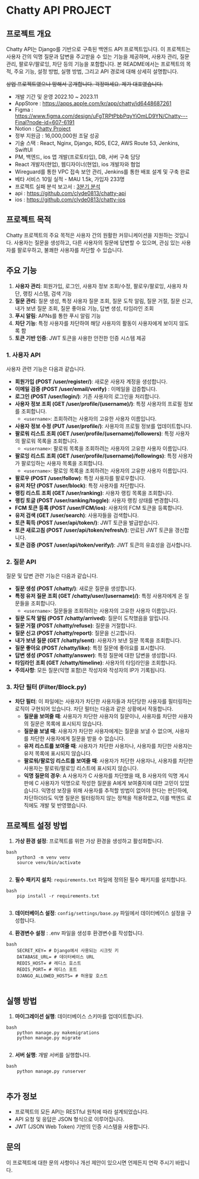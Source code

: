 
# Chatty API PROJECT

## 프로젝트 개요

Chatty API는 Django를 기반으로 구축된 백엔드 API 프로젝트입니다. 이 프로젝트는 사용자 간의 익명 질문과 답변을 주고받을 수 있는 기능을 제공하며, 사용자 관리, 질문 관리, 팔로우/팔로잉, 차단 등의 기능을 포함합니다. 본 README에서는 프로젝트의 목적, 주요 기능, 설정 방법, 실행 방법, 그리고 API 경로에 대해 상세히 설명합니다.


~~상업 프로젝트였으나 망해서 공개합니다. 걱정마세요. 제가 대표였습니다.~~
- 개발 기간 및 운영 2022.10 ~ 2023.11
- AppStore : https://apps.apple.com/kr/app/chatty/id6448687261
- Figma : https://www.figma.com/design/uFgTRPtPbbPqyYiOmLD9YN/Chatty---Final?node-id=607-6191
- Notion : [Chatty Project](https://www.notion.so/Chatty-Project-646b95357aac43bb82995c5b6db2239f?pvs=21)
- 정부 지원금 : 16,000,000원 조달 성공
- 기술 스택 : React, Nginx, Django, RDS, EC2, AWS Route 53, Jenkins, SwiftUI
- PM, 백엔드, ios 앱 개발(프로토타입), DB, 서버 구축 담당
- React 개발자(현업), 웹디자이너(현업), ios 개발자와 협업
- Wireguard를 통한 VPC 접속 보안 관리, Jenkins를 통한 배포 설계 및 구축 완료
- 베타 서비스 10일 실적 - MAU 1.5k, 가입자 233명
- 프로젝트 실패 분석 보고서 : [3분기 분석](https://www.notion.so/3-823fb712fa94496bb9b6f75dcd38aa20?pvs=21)
- api : https://github.com/clyde0813/chatty-api
- ios : https://github.com/clyde0813/chatty-ios
  
## 프로젝트 목적

Chatty 프로젝트의 주요 목적은 사용자 간의 원활한 커뮤니케이션을 지원하는 것입니다. 사용자는 질문을 생성하고, 다른 사용자의 질문에 답변할 수 있으며, 관심 있는 사용자를 팔로우하고, 불쾌한 사용자를 차단할 수 있습니다.

## 주요 기능

1. **사용자 관리**: 회원가입, 로그인, 사용자 정보 조회/수정, 팔로우/팔로잉, 사용자 차단, 랭킹 시스템, 검색 기능  
2. **질문 관리**: 질문 생성, 특정 사용자 질문 조회, 질문 도착 알림, 질문 거절, 질문 신고, 내가 보낸 질문 조회, 질문 좋아요 기능, 답변 생성, 타임라인 조회  
3. **푸시 알림**: APNs를 통한 푸시 알림 기능  
4. **차단 기능**: 특정 사용자를 차단하여 해당 사용자의 활동이 사용자에게 보이지 않도록 함  
5. **토큰 기반 인증**: JWT 토큰을 사용한 안전한 인증 시스템 제공  

### 1. 사용자 API

사용자 관련 기능은 다음과 같습니다.

-   **회원가입 (POST /user/register/)**: 새로운 사용자 계정을 생성합니다.
-   **이메일 검증 (POST /user/email/verify)** : 이메일을 검증합니다.
-   **로그인 (POST /user/login/)**: 기존 사용자의 로그인을 처리합니다.
-   **사용자 정보 조회 (GET /user/profile/(username)/)**: 특정 사용자의 프로필 정보를 조회합니다.
    - `<username>`: 조회하려는 사용자의 고유한 사용자 이름입니다.
-   **사용자 정보 수정 (PUT /user/profile/)**: 사용자의 프로필 정보를 업데이트합니다.
-   **팔로워 리스트 조회 (GET /user/profile/(username)/followers)**: 특정 사용자의 팔로워 목록을 조회합니다.
    - `<username>`: 팔로워 목록을 조회하려는 사용자의 고유한 사용자 이름입니다.
-   **팔로잉 리스트 조회 (GET /user/profile/(username)/followings)**: 특정 사용자가 팔로잉하는 사용자 목록을 조회합니다.
    - `<username>`: 팔로잉 목록을 조회하려는 사용자의 고유한 사용자 이름입니다.
-   **팔로우 (POST /user/follow)**: 특정 사용자를 팔로우합니다.
-   **유저 차단 (POST /user/block)**: 특정 사용자를 차단합니다.
-   **랭킹 리스트 조회 (GET /user/ranking)**: 사용자 랭킹 목록을 조회합니다.
-   **랭킹 토글 (POST /user/ranking/toggle)**: 사용자 랭킹 상태를 변경합니다.
-   **FCM 토큰 등록 (POST /user/FCM/ios)**: 사용자의 FCM 토큰을 등록합니다.
-   **유저 검색 (GET /user/search)**: 사용자들을 검색합니다.
-   **토큰 획득 (POST /user/api/token/)**: JWT 토큰을 발급받습니다.
-   **토큰 새로고침 (POST /user/api/token/refresh/)**: 만료된 JWT 토큰을 갱신합니다.
-   **토큰 검증 (POST /user/api/token/verify/)**: JWT 토큰의 유효성을 검사합니다.

### 2. 질문 API

질문 및 답변 관련 기능은 다음과 같습니다.

-   **질문 생성 (POST /chatty/)**: 새로운 질문을 생성합니다.
-   **특정 유저 질문 조회 (GET /chatty/user/(username)/)**: 특정 사용자에게 온 질문들을 조회합니다.
    - `<username>`: 질문들을 조회하려는 사용자의 고유한 사용자 이름입니다.
-   **질문 도착 알림 (POST /chatty/arrived)**: 질문이 도착했음을 알립니다.
-   **질문 거절 (POST /chatty/refuse)**: 질문을 거절합니다.
-   **질문 신고 (POST /chatty/report)**: 질문을 신고합니다.
-   **내가 보낸 질문 (GET /chatty/sent)**: 사용자가 보낸 질문 목록을 조회합니다.
-   **질문 좋아요 (POST /chatty/like)**: 특정 질문에 좋아요를 표시합니다.
-   **답변 생성 (POST /chatty/answer)**: 특정 질문에 대한 답변을 생성합니다.
-   **타임라인 조회 (GET /chatty/timeline)**: 사용자의 타임라인을 조회합니다.
-   **주의사항**: 모든 질문(익명 포함)은 작성자와 작성자의 IP가 기록됩니다.
  
### 3. 차단 필터 (Filter/Block.py)

-   **차단 필터**: 이 파일에는 사용자가 차단한 사용자들과 차단당한 사용자를 필터링하는 로직이 구현되어 있습니다. 차단 필터는 다음과 같은 상황에서 작동합니다.
    -   **질문을 보여줄 때**: 사용자가 차단한 사용자의 질문이나, 사용자를 차단한 사용자의 질문은 목록에 표시되지 않습니다.
    -   **질문을 보낼 때**: 사용자가 차단한 사용자에게는 질문을 보낼 수 없으며, 사용자를 차단한 사용자에게 질문을 받을 수 없습니다.
    -   **유저 리스트를 보여줄 때**: 사용자가 차단한 사용자나, 사용자를 차단한 사용자는 유저 목록에 표시되지 않습니다.
    -   **팔로워/팔로잉 리스트를 보여줄 때**: 사용자가 차단한 사용자나, 사용자를 차단한 사용자는 팔로워/팔로잉 리스트에 표시되지 않습니다.
    -   **익명 질문의 경우**: A 사용자가 C 사용자를 차단했을 때, B 사용자의 익명 게시판에 C 사용자가 익명으로 작성한 질문을 A에게 보여줄지에 대한 고민이 있었습니다. 익명성 보장을 위해 사용자를 추적할 방법이 없어야 한다는 판단하에, 차단하더라도 익명 질문은 필터링하지 않는 정책을 적용하였고, 이를 백엔드 로직에도 개발 및 반영했습니다.

## 프로젝트 설정 방법

1.  **가상 환경 설정**: 프로젝트를 위한 가상 환경을 생성하고 활성화합니다.
```
bash
    python3 -m venv venv
    source venv/bin/activate
    
```
2.  **필수 패키지 설치**: `requirements.txt` 파일에 정의된 필수 패키지를 설치합니다.
```
bash
    pip install -r requirements.txt
    
```
3.  **데이터베이스 설정**: `config/settings/base.py` 파일에서 데이터베이스 설정을 구성합니다.

4. **환경변수 설정** : .env 파일을 생성후 환경변수를 작성합니다.
```
bash
    SECRET_KEY= # Django에서 사용되는 시크릿 키
    DATABASE_URL= # 데이터베이스 URL
    REDIS_HOST= # 레디스 호스트
    REDIS_PORT= # 레디스 포트
    DJANGO_ALLOWED_HOSTS= # 허용할 호스트
    
```
## 실행 방법

1.  **마이그레이션 실행**: 데이터베이스 스키마를 업데이트합니다.
```
bash
    python manage.py makemigrations
    python manage.py migrate
    
```
2.  **서버 실행**: 개발 서버를 실행합니다.
```
bash
    python manage.py runserver
    
```
## 추가 정보

-   프로젝트의 모든 API는 RESTful 원칙에 따라 설계되었습니다.
-   API 요청 및 응답은 JSON 형식으로 이루어집니다.
-   JWT (JSON Web Token) 기반의 인증 시스템을 사용합니다.

## 문의

이 프로젝트에 대한 문의 사항이나 개선 제안이 있으시면 언제든지 연락 주시기 바랍니다.

